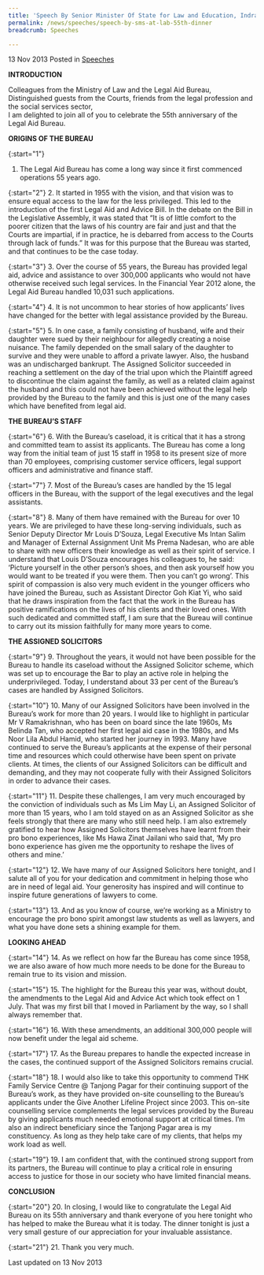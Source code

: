 ```yaml
---
title: 'Speech By Senior Minister Of State for Law and Education, Indranee Rajah, at the Legal Aid Bureau''s 55th Anniversary Dinner 2013'
permalink: /news/speeches/speech-by-sms-at-lab-55th-dinner
breadcrumb: Speeches

---
```



13 Nov 2013 Posted in [Speeches](/news/speeches)

**INTRODUCTION**

Colleagues from the Ministry of Law and the Legal Aid Bureau,  
Distinguished guests from the Courts, friends from the legal profession and the social services sector,  
I am delighted to join all of you to celebrate the 55th anniversary of the Legal Aid Bureau.  


**ORIGINS OF THE BUREAU**

{:start="1"}
1. The Legal Aid Bureau has come a long way since it first commenced operations 55 years ago.

{:start="2"}
2. It started in 1955 with the vision, and that vision was to ensure equal access to the law for the less privileged. This led to the introduction of the first Legal Aid and Advice Bill. In the debate on the Bill in the Legislative Assembly, it was stated that “It is of little comfort to the poorer citizen that the laws of his country are fair and just and that the Courts are impartial, if in practice, he is debarred from access to the Courts through lack of funds.” It was for this purpose that the Bureau was started, and that continues to be the case today.

{:start="3"}
3. Over the course of 55 years, the Bureau has provided legal aid, advice and assistance to over 300,000 applicants who would not have otherwise received such legal services. In the Financial Year 2012 alone, the Legal Aid Bureau handled 10,031 such applications.

{:start="4"}
4. It is not uncommon to hear stories of how applicants’ lives have changed for the better with legal assistance provided by the Bureau.

{:start="5"}
5. In one case, a family consisting of husband, wife and their daughter were sued by their neighbour for allegedly creating a noise nuisance. The family depended on the small salary of the daughter to survive and they were unable to afford a private lawyer. Also, the husband was an undischarged bankrupt. The Assigned Solicitor succeeded in reaching a settlement on the day of the trial upon which the Plaintiff agreed to discontinue the claim against the family, as well as a related claim against the husband and this could not have been achieved without the legal help provided by the Bureau to the family and this is just one of the many cases which have benefited from legal aid. 

**THE BUREAU’S STAFF**

{:start="6"}
6. With the Bureau’s caseload, it is critical that it has a strong and committed team to assist its applicants. The Bureau has come a long way from the initial team of just 15 staff in 1958 to its present size of more than 70 employees, comprising customer service officers, legal support officers and administrative and finance staff.

{:start="7"}
7. Most of the Bureau’s cases are handled by the 15 legal officers in the Bureau, with the support of the legal executives and the legal assistants.

{:start="8"}
8. Many of them have remained with the Bureau for over 10 years. We are privileged to have these long-serving individuals, such as Senior Deputy Director Mr Louis D’Souza, Legal Executive Ms Intan Salim and Manager of External Assignment Unit Ms Prema Nadesan, who are able to share with new officers their knowledge as well as their spirit of service. I understand that Louis D’Souza encourages his colleagues to, he said: ‘Picture yourself in the other person’s shoes, and then ask yourself how you would want to be treated if you were them. Then you can’t go wrong’. This spirit of compassion is also very much evident in the younger officers who have joined the Bureau, such as Assistant Director Goh Kiat Yi, who said that he draws inspiration from the fact that the work in the Bureau has positive ramifications on the lives of his clients and their loved ones. With such dedicated and committed staff, I am sure that the Bureau will continue to carry out its mission faithfully for many more years to come.     


**THE ASSIGNED SOLICITORS**

{:start="9"}
9. Throughout the years, it would not have been possible for the Bureau to handle its caseload without the Assigned Solicitor scheme, which was set up to encourage the Bar to play an active role in helping the underprivileged. Today, I understand about 33 per cent of the Bureau’s cases are handled by Assigned Solicitors. 

{:start="10"}
10. Many of our Assigned Solicitors have been involved in the Bureau’s work for more than 20 years. I would like to highlight in particular Mr V Ramakrishnan, who has been on board since the late 1960s, Ms Belinda Tan, who accepted her first legal aid case in the 1980s, and Ms Noor Lila Abdul Hamid, who started her journey in 1993. Many have continued to serve the Bureau’s applicants at the expense of their personal time and resources which could otherwise have been spent on private clients. At times, the clients of our Assigned Solicitors can be difficult and demanding, and they may not cooperate fully with their Assigned Solicitors in order to advance their cases.

{:start="11"}
11. Despite these challenges, I am very much encouraged by the conviction of individuals such as Ms Lim May Li, an Assigned Solicitor of more than 15 years, who I am told stayed on as an Assigned Solicitor as she feels strongly that there are many who still need help. I am also extremely gratified to hear how Assigned Solicitors themselves have learnt from their pro bono experiences, like Ms Hawa Zinat Jailani who said that, ‘My pro bono experience has given me the opportunity to reshape the lives of others and mine.’

{:start="12"}
12. We have many of our Assigned Solicitors here tonight, and I salute all of you for your dedication and commitment in helping those who are in need of legal aid. Your generosity has inspired and will continue to inspire future generations of lawyers to come. 

{:start="13"}
13. And as you know of course, we’re working as a Ministry to encourage the pro bono spirit amongst law students as well as lawyers, and what you have done sets a shining example for them.

**LOOKING AHEAD**

{:start="14"}
14. As we reflect on how far the Bureau has come since 1958, we are also aware of how much more needs to be done for the Bureau to remain true to its vision and mission.

{:start="15"}
15. The highlight for the Bureau this year was, without doubt, the amendments to the Legal Aid and Advice Act which took effect on 1 July.  That was my first bill that I moved in Parliament by the way, so I shall always remember that.

{:start="16"}
16. With these amendments, an additional 300,000 people will now benefit under the legal aid scheme.  

{:start="17"}
17. As the Bureau prepares to handle the expected increase in the cases, the continued support of the Assigned Solicitors remains crucial. 

{:start="18"}
18. I would also like to take this opportunity to commend THK Family Service Centre @ Tanjong Pagar for their continuing support of the Bureau’s work, as they have provided on-site counselling to the Bureau’s applicants under the Give Another Lifeline Project since 2003. This on-site counselling service complements the legal services provided by the Bureau by giving applicants much needed emotional support at critical times. I’m also an indirect beneficiary since the Tanjong Pagar area is my constituency. As long as they help take care of my clients, that helps my work load as well.

{:start="19"}
19. I am confident that, with the continued strong support from its partners, the Bureau will continue to play a critical role in ensuring access to justice for those in our society who have limited financial means.

**CONCLUSION**

{:start="20"}
20. In closing, I would like to congratulate the Legal Aid Bureau on its 55th anniversary and thank everyone of you here tonight who has helped to make the Bureau what it is today. The dinner tonight is just a very small gesture of our appreciation for your invaluable assistance.

{:start="21"}
21. Thank you very much.

<p class="right-side-updated">Last updated on 13 Nov 2013</p>
